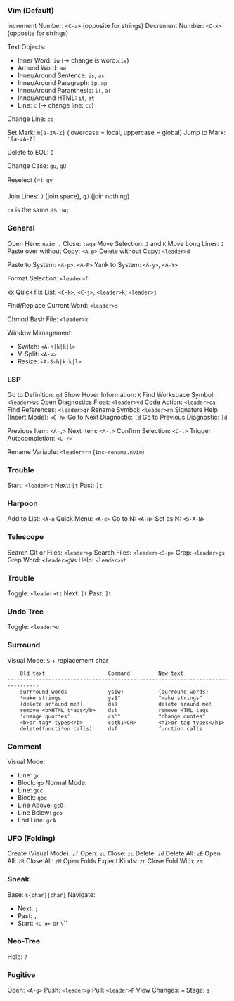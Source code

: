 
### Vim (Default)
Increment Number: `<C-a>` (opposite for strings)
Decrement Number: `<C-x>` (opposite for strings)

Text Objects:
 - Inner Word: `iw` (→ change is word:`ciw`)
 - Around Word: `aw`
 - Inner/Around Sentence: `is`, `as`
 - Inner/Around Paragraph: `ip`, `ap`
 - Inner/Around Paranthesis: `i(`, `a(`
 - Inner/Around HTML: `it`, `at`
 - Line: `c` (→ change line: `cc`)

Change Line: `cc`

Set Mark: `m[a-zA-Z]` (lowercase = local, uppercase = global)
Jump to Mark: `'[a-zA-Z]`

Delete to EOL: `D`

Change Case: `gu`, `gU`

Reselect (:star:): `gv`

Join Lines: `J` (join space), `gJ` (join nothing)

`:x` is the same as `:wq`

### General
Open Here: `nvim .`
Close: `:wqa`
Move Selection: `J` and `K`
Move Long Lines: `J`
Paste over without Copy: `<A-p>`
Delete without Copy: `<leader>d`

Paste to System: `<A-p>`, `<A-P>`
Yank to System: `<A-y>`, `<A-Y>`

Format Selection: `<leader>f`

xx Quick Fix List: `<C-k>`, `<C-j>`, `<leader>k`, `<leader>j`

Find/Replace Current Word: `<leader>s`

Chmod Bash File: `<leader>x`

Window Management:
 - Switch: `<A-h|k|k|l>`
 - V-Split: `<A-v>`
 - Resize: `<A-S-h|k|k|l>`

### LSP
Go to Definition: `gd`
Show Hover Information: `K`
Find Workspace Symbol: `<leader>ws`
Open Diagnostics Float: `<leader>vd`
Code Action: `<leader>ca`
Find References: `<leader>gr`
Rename Symbol: `<leader>rn`
Signature Help (Insert Mode): `<C-h>`
Go to Next Diagnostic: `[d`
Go to Previous Diagnostic: `]d`

Previous Item: `<A-,>`
Next Item: `<A-.>`
Confirm Selection: `<C-.>`
Trigger Autocompletion: `<C-/>`

Rename Variable: `<leader>rn` (`inc-rename.nvim`)

### Trouble
Start: `<leader>t`
Next: `[t`
Past: `]t`

### Harpoon
Add to List: `<A-a`
Quick Menu: `<A-e>`
Go to N: `<A-N>`
Set as N: `<S-A-N>`

### Telescope
Search Git or Files: `<leader>p`
Search Files: `<leader><S-p>`
Grep: `<leader>gs`
Grep Word: `<leader>gWs`
Help: `<leader>vh`

### Trouble
Toggle: `<leader>tt`
Next: `[t`
Past: `]t`

### Undo Tree
Toggle: `<leader>u`

### Surround
Visual Mode: `S` + replacement char
```
    Old text                    Command         New text
--------------------------------------------------------------------------------
    surr*ound_words             ysiw)           (surround_words)
    *make strings               ys$"            "make strings"
    [delete ar*ound me!]        ds]             delete around me!
    remove <b>HTML t*ags</b>    dst             remove HTML tags
    'change quot*es'            cs'"            "change quotes"
    <b>or tag* types</b>        csth1<CR>       <h1>or tag types</h1>
    delete(functi*on calls)     dsf             function calls
```

### Comment
Visual Mode:
 - Line: `gc`
 - Block: `gb`
Normal Mode:
 - Line: `gcc`
 - Block: `gbc`
 - Line Above: `gcO`
 - Line Below: `gco`
 - End Line: `gcA`

### UFO (Folding)
Create (Visual Mode): `zf`
Open: `zo`
Close: `zc`
Delete: `zd`
Delete All: `zE`
Open All: `zR`
Close All: `zM`
Open Folds Expect Kinds: `zr`
Close Fold With: `zm`

### Sneak
Base: `s{char}{char}`
Navigate:
 - Next: `;`
 - Past: `,`
 - Start: `<C-o>` or `\`\``

### Neo-Tree
Help: `?`

### Fugitive
Open: `<A-g>`
Push: `<leader>p`
Pull: `<leader>P`
View Changes: `=`
Stage: `s`



